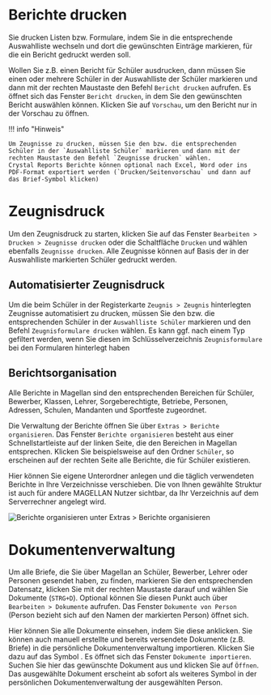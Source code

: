 
# Berichte drucken

Sie drucken Listen bzw. Formulare, indem Sie in die entsprechende Auswahlliste wechseln und dort die gewünschten Einträge markieren, für die ein Bericht gedruckt werden soll.

Wollen Sie z.B. einen Bericht für Schüler ausdrucken, dann müssen Sie einen oder mehrere Schüler in der Auswahlliste der Schüler markieren und dann mit der rechten Maustaste den Befehl `Bericht drucken` aufrufen. Es öffnet sich das Fenster `Bericht drucken`, in dem Sie den gewünschten Bericht auswählen können. Klicken Sie auf `Vorschau`, um den Bericht nur in der Vorschau zu öffnen.

!!! info "Hinweis"

    Um Zeugnisse zu drucken, müssen Sie den bzw. die entsprechenden Schüler in der `Auswahlliste Schüler` markieren und dann mit der rechten Maustaste den Befehl `Zeugnisse drucken` wählen. 
    Crystal Reports Berichte können optional nach Excel, Word oder ins PDF-Format exportiert werden (`Drucken/Seitenvorschau` und dann auf das Brief-Symbol klicken)

# Zeugnisdruck

Um den Zeugnisdruck zu starten, klicken Sie auf das Fenster `Bearbeiten > Drucken > Zeugnisse drucken` oder die Schaltfläche `Drucken` und wählen ebenfalls `Zeugnisse drucken`.
Alle Zeugnisse können auf Basis der in der Auswahlliste markierten Schüler gedruckt werden.

## Automatisierter Zeugnisdruck

Um die beim Schüler in der Registerkarte `Zeugnis > Zeugnis` hinterlegten Zeugnisse automatisiert zu drucken, müssen Sie den bzw. die entsprechenden Schüler in der `Auswahlliste Schüler` markieren und den Befehl `Zeugnisformulare drucken` wählen.
Es kann ggf. nach einem Typ gefiltert werden, wenn Sie diesen im Schlüsselverzeichnis `Zeugnisformulare` bei den Formularen hinterlegt haben

## Berichtsorganisation

Alle Berichte in Magellan sind den entsprechenden Bereichen für Schüler, Bewerber, Klassen, Lehrer, Sorgeberechtigte, Betriebe, Personen, Adressen, Schulen, Mandanten und Sportfeste zugeordnet. 

Die Verwaltung der Berichte öffnen Sie über `Extras > Berichte organisieren`.
Das Fenster `Berichte organisieren` besteht aus einer Schnellstartleiste auf der linken Seite, die den Bereichen in Magellan entsprechen. Klicken Sie beispielsweise auf den Ordner `Schüler`, so erscheinen auf der rechten Seite alle Berichte, die für Schüler existieren.

Hier können Sie eigene Unterordner anlegen und die täglich verwendeten Berichte in Ihre Verzeichnisse verschieben. Die von Ihnen gewählte Struktur ist auch für andere MAGELLAN Nutzer sichtbar, da Ihr Verzeichnis auf dem Serverrechner angelegt wird.

![Berichte organisieren unter `Extras > Berichte organisieren`](/assets/images/fach14.png)

# Dokumentenverwaltung

Um alle Briefe, die Sie über Magellan an Schüler, Bewerber, Lehrer oder Personen gesendet haben, zu finden, markieren Sie den entsprechenden Datensatz, klicken Sie mit der rechten Maustaste darauf und wählen Sie Dokumente (`STRG+D`). Optional können Sie diesen Punkt auch über `Bearbeiten > Dokumente` aufrufen. Das Fenster `Dokumente von Person` (Person bezieht sich auf den Namen der markierten Person) öffnet sich.

Hier können Sie alle Dokumente einsehen, indem Sie diese anklicken. Sie können auch manuell erstellte und bereits versendete Dokumente (z.B. Briefe) in die persönliche Dokumentenverwaltung importieren. Klicken Sie dazu auf das Symbol . Es öffnet sich das Fenster `Dokumente importieren`. Suchen Sie hier das gewünschte Dokument aus und klicken Sie auf `Öffnen`. Das ausgewählte Dokument erscheint ab sofort als weiteres Symbol in der persönlichen Dokumentenverwaltung der ausgewählten Person.

